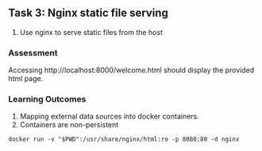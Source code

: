 ## <a name="_o45zpox401a2"></a>Task 3: Nginx static file serving
1. Use nginx to serve static files from the host
### <a name="_99ql8yvqahxd"></a>Assessment
Accessing http://localhost:8000/welcome.html should display the provided html page.
### <a name="_oiymls13p7qz"></a>Learning Outcomes
1. Mapping external data sources into docker containers.
1. Containers are non-persistent

```
docker run -v "$PWD":/usr/share/nginx/html:ro -p 8080:80 -d nginx
```
